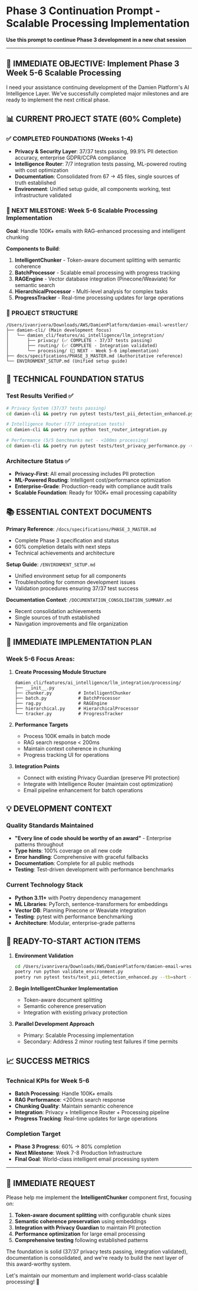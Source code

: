 # Phase 3 Continuation Prompt - Scalable Processing Implementation
**Use this prompt to continue Phase 3 development in a new chat session**

---

## 🚀 IMMEDIATE OBJECTIVE: Implement Phase 3 Week 5-6 Scalable Processing

I need your assistance continuing development of the Damien Platform's AI Intelligence Layer. We've successfully completed major milestones and are ready to implement the next critical phase.

## 📊 CURRENT PROJECT STATE (60% Complete)

### ✅ COMPLETED FOUNDATIONS (Weeks 1-4)
- **Privacy & Security Layer**: 37/37 tests passing, 99.9% PII detection accuracy, enterprise GDPR/CCPA compliance
- **Intelligence Router**: 7/7 integration tests passing, ML-powered routing with cost optimization
- **Documentation**: Consolidated from 67 → 45 files, single sources of truth established
- **Environment**: Unified setup guide, all components working, test infrastructure validated

### 🎯 NEXT MILESTONE: Week 5-6 Scalable Processing Implementation
**Goal**: Handle 100K+ emails with RAG-enhanced processing and intelligent chunking

**Components to Build**:
1. **IntelligentChunker** - Token-aware document splitting with semantic coherence
2. **BatchProcessor** - Scalable email processing with progress tracking  
3. **RAGEngine** - Vector database integration (Pinecone/Weaviate) for semantic search
4. **HierarchicalProcessor** - Multi-level analysis for complex tasks
5. **ProgressTracker** - Real-time processing updates for large operations

### 📁 PROJECT STRUCTURE
```
/Users/ivanrivera/Downloads/AWS/DamienPlatform/damien-email-wrestler/
├── damien-cli/ (Main development focus)
│   └── damien_cli/features/ai_intelligence/llm_integration/
│       ├── privacy/ (✅ COMPLETE - 37/37 tests passing)
│       ├── routing/ (✅ COMPLETE - Integration validated)
│       └── processing/ (🔄 NEXT - Week 5-6 implementation)
├── docs/specifications/PHASE_3_MASTER.md (Authoritative reference)
└── ENVIRONMENT_SETUP.md (Unified setup guide)
```

## 🔧 TECHNICAL FOUNDATION STATUS

### Test Results Verified ✅
```bash
# Privacy System (37/37 tests passing)
cd damien-cli && poetry run pytest tests/test_pii_detection_enhanced.py -v

# Intelligence Router (7/7 integration tests)  
cd damien-cli && poetry run python test_router_integration.py

# Performance (5/5 benchmarks met - <100ms processing)
cd damien-cli && poetry run pytest tests/test_privacy_performance.py -v
```

### Architecture Status ✅
- **Privacy-First**: All email processing includes PII protection
- **ML-Powered Routing**: Intelligent cost/performance optimization  
- **Enterprise-Grade**: Production-ready with compliance audit trails
- **Scalable Foundation**: Ready for 100K+ email processing capability

## 📚 ESSENTIAL CONTEXT DOCUMENTS

**Primary Reference**: `/docs/specifications/PHASE_3_MASTER.md`
- Complete Phase 3 specification and status
- 60% completion details with next steps
- Technical achievements and architecture

**Setup Guide**: `/ENVIRONMENT_SETUP.md`  
- Unified environment setup for all components
- Troubleshooting for common development issues
- Validation procedures ensuring 37/37 test success

**Documentation Context**: `/DOCUMENTATION_CONSOLIDATION_SUMMARY.md`
- Recent consolidation achievements
- Single sources of truth established
- Navigation improvements and file organization

## 🎯 IMMEDIATE IMPLEMENTATION PLAN

### Week 5-6 Focus Areas:
1. **Create Processing Module Structure**
   ```
   damien_cli/features/ai_intelligence/llm_integration/processing/
   ├── __init__.py
   ├── chunker.py          # IntelligentChunker
   ├── batch.py            # BatchProcessor  
   ├── rag.py              # RAGEngine
   ├── hierarchical.py     # HierarchicalProcessor
   └── tracker.py          # ProgressTracker
   ```

2. **Performance Targets**
   - Process 100K emails in batch mode
   - RAG search response < 200ms
   - Maintain context coherence in chunking
   - Progress tracking UI for operations

3. **Integration Points**
   - Connect with existing Privacy Guardian (preserve PII protection)
   - Integrate with Intelligence Router (maintain cost optimization)
   - Email pipeline enhancement for batch operations

## 💡 DEVELOPMENT CONTEXT

### Quality Standards Maintained
- **"Every line of code should be worthy of an award"** - Enterprise patterns throughout
- **Type hints**: 100% coverage on all new code
- **Error handling**: Comprehensive with graceful fallbacks  
- **Documentation**: Complete for all public methods
- **Testing**: Test-driven development with performance benchmarks

### Current Technology Stack
- **Python 3.11+** with Poetry dependency management
- **ML Libraries**: PyTorch, sentence-transformers for embeddings
- **Vector DB**: Planning Pinecone or Weaviate integration
- **Testing**: pytest with performance benchmarking
- **Architecture**: Modular, enterprise-grade patterns

## 🚀 READY-TO-START ACTION ITEMS

1. **Environment Validation**
   ```bash
   cd /Users/ivanrivera/Downloads/AWS/DamienPlatform/damien-email-wrestler/damien-cli
   poetry run python validate_environment.py
   poetry run pytest tests/test_pii_detection_enhanced.py --tb=short -q
   ```

2. **Begin IntelligentChunker Implementation**
   - Token-aware document splitting
   - Semantic coherence preservation
   - Integration with existing privacy protection

3. **Parallel Development Approach**
   - Primary: Scalable Processing implementation
   - Secondary: Address 2 minor routing test failures if time permits

## 📈 SUCCESS METRICS

### Technical KPIs for Week 5-6
- **Batch Processing**: Handle 100K+ emails
- **RAG Performance**: <200ms search response
- **Chunking Quality**: Maintain semantic coherence
- **Integration**: Privacy + Intelligence Router + Processing pipeline
- **Progress Tracking**: Real-time updates for large operations

### Completion Target
- **Phase 3 Progress**: 60% → 80% completion
- **Next Milestone**: Week 7-8 Production Infrastructure
- **Final Goal**: World-class intelligent email processing system

---

## 🎯 IMMEDIATE REQUEST

Please help me implement the **IntelligentChunker** component first, focusing on:

1. **Token-aware document splitting** with configurable chunk sizes
2. **Semantic coherence preservation** using embeddings
3. **Integration with Privacy Guardian** to maintain PII protection
4. **Performance optimization** for large email processing
5. **Comprehensive testing** following established patterns

The foundation is solid (37/37 privacy tests passing, integration validated), documentation is consolidated, and we're ready to build the next layer of this award-worthy system.

Let's maintain our momentum and implement world-class scalable processing! 🚀

